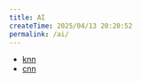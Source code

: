 ```yaml
---
title: AI
createTime: 2025/04/13 20:20:52
permalink: /ai/
---
```


- [knn](./knn.md)
- [cnn](./cnn.md)
